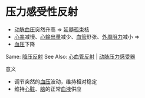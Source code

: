 # 压力感受性反射

<!-- :负反馈调节: -->

- [动脉血压](动脉血压.md)突然升高 => [延髓](延髓.md)[孤束核](孤束核.md)
- [心率](心率.md)减慢、[心输出量](心输出量.md)减少、[血管](血管.md)舒张、[外周阻力](外周阻力.md)减小 =>
- [血压](血压.md)下降

Same: [降压反射](降压反射.md)
See Also: [心血管反射](心血管反射.md) | [动脉压力感受器](动脉压力感受器.md)

意义
- 调节突然的[血压](血压.md)波动，维持相对稳定
- 维持[心脏](心脏.md)、[脑](脑.md)的正常[血液](血液.md)供应
